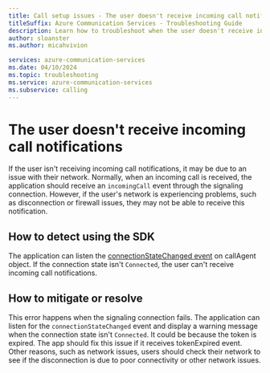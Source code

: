 ```yaml
---
title: Call setup issues - The user doesn't receive incoming call notifications
titleSuffix: Azure Communication Services - Troubleshooting Guide
description: Learn how to troubleshoot when the user doesn't receive incoming call notifications.
author: sloanster
ms.author: micahvivion

services: azure-communication-services
ms.date: 04/10/2024
ms.topic: troubleshooting
ms.service: azure-communication-services
ms.subservice: calling
---
```


# The user doesn't receive incoming call notifications
If the user isn't receiving incoming call notifications, it may be due to an issue with their network.
Normally, when an incoming call is received, the application should receive an `incomingCall` event through the signaling connection.
However, if the user's network is experiencing problems, such as disconnection or firewall issues, they may not be able to receive this notification.

## How to detect using the SDK
The application can listen the [connectionStateChanged event](/javascript/api/azure-communication-services/@azure/communication-calling/callagent?view=azure-communication-services-js&preserve-view=true#@azure-communication-calling-callagent-on-2) on callAgent object.
If the connection state isn't `Connected`, the user can't receive incoming call notifications.

## How to mitigate or resolve
This error happens when the signaling connection fails.
The application can listen for the `connectionStateChanged` event and display a warning message when the connection state isn't `Connected`.
It could be because the token is expired. The app should fix this issue if it receives tokenExpired event.
Other reasons, such as network issues, users should check their network to see if the disconnection is due to poor connectivity or other network issues.
